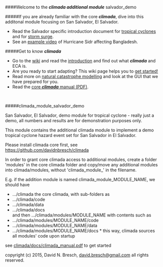 ####Welcome to the ***climada additional module*** salvador_demo

#####If you are already familiar with the core ***climada***, dive into this additonal module focusing on San Salvador, El Salvador.  
* Read the Salvador specific introduction document for [tropical cyclones](/blob/master/docs/climada_module_salvador_demo.pdf?raw=true) and for [storm surge](/blob/master/docs/climada_module_salvador_demo_storm_surge.pdf?raw=true).
* See an [example video](../../../climada/wiki/NatCat-modelling#example-hurricane-sidr-affects-bangladesh) of Hurricane Sidr affecting Bangladesh. 


#####Get to know ***climada***
* Go to the [wiki](../../../climada/wiki/Home) and read the [introduction](../../../climada/wiki/Home) and find out what _**climada**_ and ECA is. 
* Are you ready to start adapting? This wiki page helps you to [get started!](../../../climada/wiki/Getting-started)  
* Read more on [natural catastrophe modelling](../../../climada/wiki/NatCat-modelling) and look at the GUI that we have prepared for you.
* Read the [core ***climada*** manual (PDF)](../../../climada/docs/climada_manual.pdf?raw=true).



<br>

#####climada_module_salvador_demo

San Salvador, El Salvador, demo module for tropical cyclone - really just a demo, all numbers and results are for demonstration purposes only.

This module contains the additional climada module to implement a demo tropical cyclone hazard event set for San Salvador in El Salvador.

Please install climada core first, see https://github.com/davidnbresch/climada

In order to grant core climada access to additional modules, create a folder 'modules' in the core climada folder and copy/move any additional modules into climada/modules, without 'climada_module_' in the filename. 

E.g. if the addition module is named climada_module_MODULE_NAME, we should have
  * .../climada the core climada, with sub-folders as
  * .../climada/code
  * .../climada/data
  * .../climada/docs  
and then .../climada/modules/MODULE_NAME with contents such as  
  * .../climada/modules/MODULE_NAME/code
  * .../climada/modules/MODULE_NAME/data
  * .../climada/modules/MODULE_NAME/docs  * 
this way, climada sources all modules' code upon startup

see [climada/docs/climada_manual.pdf](../../../climada/docs/climada_manual.pdf?raw=true) to get started

copyright (c) 2015, David N. Bresch, david.bresch@gmail.com all rights reserved.


